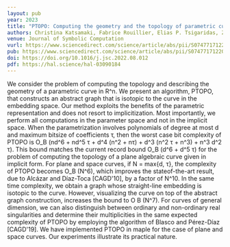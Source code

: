 ```yaml
---
layout: pub
year: 2023
title: "PTOPO: Computing the geometry and the topology of parametric curves"
authors: Christina Katsamaki, Fabrice Rouillier, Elias P. Tsigaridas, Zafeirakis Zafeirakopoulos
venue: Journal of Symbolic Computation
vurl: https://www.sciencedirect.com/science/article/abs/pii/S0747717122000785?via%3Dihub
pub: https://www.sciencedirect.com/science/article/abs/pii/S0747717122000785?via%3Dihub
doi: https://doi.org/10.1016/j.jsc.2022.08.012
pdf: https://hal.science/hal-03090184
---
```

We consider the problem of computing the topology and describing the geometry of a parametric curve in R^n. We present an algorithm, PTOPO, that constructs an abstract graph that is isotopic to the curve in the embedding space. Our method exploits the benefits of the parametric representation and does not resort to implicitization. Most importantly, we perform all computations in the parameter space and not in the implicit space. When the parametrization involves polynomials of degree at most d and maximum bitsize of coefficients τ, then the worst case bit complexity of PTOPO is O_B (nd^6 + nd^5 τ + d^4 (n^2 + nτ) + d^3 (n^2 τ + n^3) + n^3 d^2 τ). This bound matches the current record bound O_B (d^6 + d^5 τ) for the problem of computing the topology of a plane algebraic curve given in implicit form. For plane and space curves, if N = max{d, τ}, the complexity of PTOPO becomes O_B (N^6), which improves the stateof-the-art result, due to Alcázar and Díaz-Toca [CAGD'10], by a factor of N^10. In the same time complexity, we obtain a graph whose straight-line embedding is isotopic to the curve. However, visualizing the curve on top of the abstract graph construction, increases the bound to O B (N^7). For curves of general dimension, we can also distinguish between ordinary and non-ordinary real singularities and determine their multiplicities in the same expected complexity of PTOPO by employing the algorithm of Blasco and Pérez-Díaz [CAGD'19]. We have implemented PTOPO in maple for the case of plane and space curves. Our experiments illustrate its practical nature.
